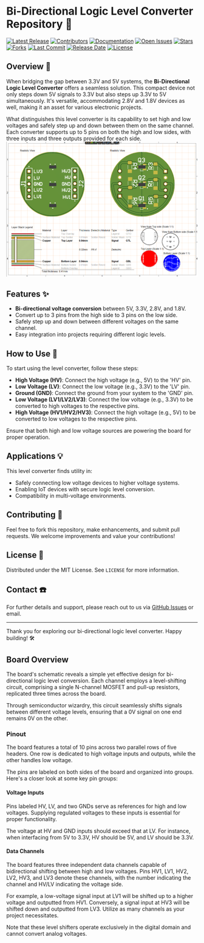 # Bi-Directional Logic Level Converter Repository :electric_plug:


[![Latest Release](https://img.shields.io/github/v/release/hiibrarahmad/Level_Converter?style=for-the-badge)](https://github.com/hiibrarahmad/Level_Converter/releases)
[![Contributors](https://img.shields.io/github/contributors/hiibrarahmad/Level_Converter?style=for-the-badge)](https://github.com/hiibrarahmad/Level_Converter/graphs/contributors)
[![Documentation](https://img.shields.io/badge/documentation-yes-brightgreen?style=for-the-badge)](https://github.com/hiibrarahmad/Level_Converter/wiki)
[![Open Issues](https://img.shields.io/github/issues/hiibrarahmad/Level_Converter?style=for-the-badge)](https://github.com/hiibrarahmad/Level_Converter/issues)
[![Stars](https://img.shields.io/github/stars/hiibrarahmad/Level_Converter?style=for-the-badge)](https://github.com/hiibrarahmad/Level_Converter/stargazers)
[![Forks](https://img.shields.io/github/forks/hiibrarahmad/Level_Converter?style=for-the-badge)](https://github.com/hiibrarahmad/Level_Converter/network/members)
[![Last Commit](https://img.shields.io/github/last-commit/hiibrarahmad/Level_Converter?style=for-the-badge)](https://github.com/hiibrarahmad/Level_Converter/commits/main)
[![Release Date](https://img.shields.io/github/release-date/hiibrarahmad/Level_Converter?style=for-the-badge)](https://github.com/hiibrarahmad/Level_Converter/releases)
[![License](https://img.shields.io/github/license/hiibrarahmad/Level_Converter?style=for-the-badge)](LICENSE)



## Overview :mag_right:
When bridging the gap between 3.3V and 5V systems, the **Bi-Directional Logic Level Converter** offers a seamless solution. This compact device not only steps down 5V signals to 3.3V but also steps up 3.3V to 5V simultaneously. It's versatile, accommodating 2.8V and 1.8V devices as well, making it an asset for various electronic projects.

What distinguishes this level converter is its capability to set high and low voltages and safely step up and down between them on the same channel. Each converter supports up to 5 pins on both the high and low sides, with three inputs and three outputs provided for each side.
![Detail View](https://github.com/hiibrarahmad/Level_Converter/blob/main/pic/Screenshot%202024-04-25%20233035.png)

## Features :sparkles:
- **Bi-directional voltage conversion** between 5V, 3.3V, 2.8V, and 1.8V.
- Convert up to 3 pins from the high side to 3 pins on the low side.
- Safely step up and down between different voltages on the same channel.
- Easy integration into projects requiring different logic levels.

## How to Use :wrench:
To start using the level converter, follow these steps:
- **High Voltage (HV)**: Connect the high voltage (e.g., 5V) to the 'HV' pin.
- **Low Voltage (LV)**: Connect the low voltage (e.g., 3.3V) to the 'LV' pin.
- **Ground (GND)**: Connect the ground from your system to the 'GND' pin.
- **Low Voltage (LV1/LV2/LV3)**: Connect the low voltage (e.g., 3.3V) to be converted to high voltages to the respective pins.
- **High Voltage (HV1/HV2/HV3)**: Connect the high voltage (e.g., 5V) to be converted to low voltages to the respective pins.

Ensure that both high and low voltage sources are powering the board for proper operation.

## Applications :bulb:
This level converter finds utility in:
- Safely connecting low voltage devices to higher voltage systems.
- Enabling IoT devices with secure logic level conversion.
- Compatibility in multi-voltage environments.

## Contributing :handshake:
Feel free to fork this repository, make enhancements, and submit pull requests. We welcome improvements and value your contributions!

## License :memo:
Distributed under the MIT License. See `LICENSE` for more information.

## Contact :phone:
For further details and support, please reach out to us via [GitHub Issues](https://github.com/hiibrarahmad/Level_Converter/issues) or email.

---

Thank you for exploring our bi-directional logic level converter. Happy building! :hammer_and_wrench:

## Board Overview
The board's schematic reveals a simple yet effective design for bi-directional logic level conversion. Each channel employs a level-shifting circuit, comprising a single N-channel MOSFET and pull-up resistors, replicated three times across the board.

Through semiconductor wizardry, this circuit seamlessly shifts signals between different voltage levels, ensuring that a 0V signal on one end remains 0V on the other.

### Pinout
The board features a total of 10 pins across two parallel rows of five headers. One row is dedicated to high voltage inputs and outputs, while the other handles low voltage.

The pins are labeled on both sides of the board and organized into groups. Here's a closer look at some key pin groups:

#### Voltage Inputs
Pins labeled HV, LV, and two GNDs serve as references for high and low voltages. Supplying regulated voltages to these inputs is essential for proper functionality.

The voltage at HV and GND inputs should exceed that at LV. For instance, when interfacing from 5V to 3.3V, HV should be 5V, and LV should be 3.3V.

#### Data Channels
The board features three independent data channels capable of bidirectional shifting between high and low voltages. Pins HV1, LV1, HV2, LV2, HV3, and LV3 denote these channels, with the number indicating the channel and HV/LV indicating the voltage side.

For example, a low-voltage signal input at LV1 will be shifted up to a higher voltage and outputted from HV1. Conversely, a signal input at HV3 will be shifted down and outputted from LV3. Utilize as many channels as your project necessitates.

Note that these level shifters operate exclusively in the digital domain and cannot convert analog voltages.

